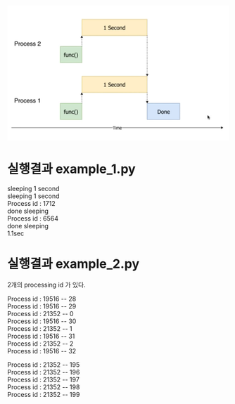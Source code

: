 ![](diagram.png)

# 실행결과 example_1.py  
sleeping 1 second  
sleeping 1 second  
Process id :  1712  
done sleeping  
Process id :  6564  
done sleeping  
1.1sec  


# 실행결과 example_2.py
2개의 processing id 가 있다.

Process id :  19516 -- 28  
Process id :  19516 -- 29  
Process id :  21352 -- 0  
Process id :  19516 -- 30  
Process id :  21352 -- 1  
Process id :  19516 -- 31  
Process id :  21352 -- 2  
Process id :  19516 -- 32  


Process id :  21352 -- 195  
Process id :  21352 -- 196  
Process id :  21352 -- 197  
Process id :  21352 -- 198  
Process id :  21352 -- 199  
